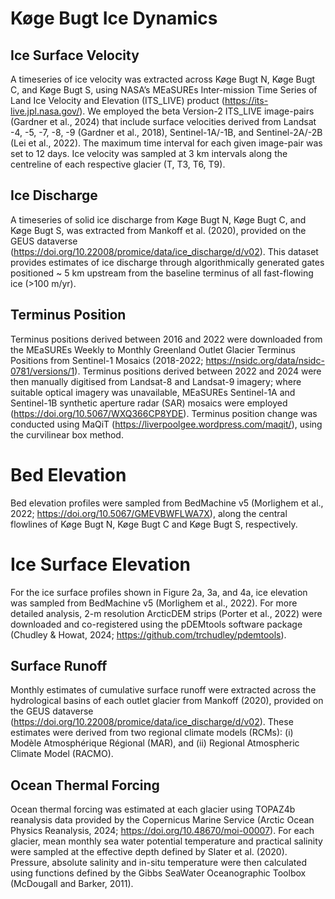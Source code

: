 # Køge Bugt Ice Dynamics 

## Ice Surface Velocity 
A timeseries of ice velocity was extracted across Køge Bugt N, Køge Bugt C, and Køge Bugt S, using NASA’s MEaSUREs Inter-mission Time Series of Land Ice Velocity and Elevation (ITS_LIVE) product (https://its-live.jpl.nasa.gov/). We employed the beta Version-2 ITS_LIVE image-pairs (Gardner et al., 2024) that include surface velocities derived from Landsat -4, -5, -7, -8, -9 (Gardner et al., 2018), Sentinel-1A/-1B, and Sentinel-2A/-2B (Lei et al., 2022). The maximum time interval for each given image-pair was set to 12 days. Ice velocity was sampled at 3 km intervals along the centreline of each respective glacier (T, T3, T6, T9). 

## Ice Discharge 
A timeseries of solid ice discharge from Køge Bugt N, Køge Bugt C, and Køge Bugt S, was extracted from Mankoff et al. (2020), provided on the GEUS dataverse (https://doi.org/10.22008/promice/data/ice_discharge/d/v02). This dataset provides estimates of ice discharge through algorithmically generated gates positioned ~ 5 km upstream from the baseline terminus of all fast-flowing ice (>100 m/yr).

## Terminus Position
Terminus positions derived between 2016 and 2022 were downloaded from the MEaSUREs Weekly to Monthly Greenland Outlet Glacier Terminus Positions from Sentinel-1 Mosaics (2018-2022; https://nsidc.org/data/nsidc-0781/versions/1). Terminus positions derived between 2022 and 2024 were then manually digitised from Landsat-8 and Landsat-9 imagery; where suitable optical imagery was unavailable, MEaSUREs Sentinel-1A and Sentinel-1B synthetic aperture radar (SAR) mosaics were employed (https://doi.org/10.5067/WXQ366CP8YDE). Terminus position change was conducted using MaQiT (https://liverpoolgee.wordpress.com/maqit/), using the curvilinear box method. 

# Bed Elevation 
Bed elevation profiles were sampled from BedMachine v5 (Morlighem et al., 2022; https://doi.org/10.5067/GMEVBWFLWA7X), along the central flowlines of Køge Bugt N, Køge Bugt C and Køge Bugt S, respectively. 

# Ice Surface Elevation 
For the ice surface profiles shown in Figure 2a, 3a, and 4a, ice elevation was sampled from BedMachine v5 (Morlighem et al., 2022). For more detailed analysis, 2-m resolution ArcticDEM strips (Porter et al., 2022) were downloaded and co-registered using the pDEMtools software package (Chudley & Howat, 2024; https://github.com/trchudley/pdemtools). 

## Surface Runoff 
Monthly estimates of cumulative surface runoff were extracted across the hydrological basins of each outlet glacier from Mankoff (2020), provided on the GEUS dataverse (https://doi.org/10.22008/promice/data/ice_discharge/d/v02). These estimates were derived from two regional climate models (RCMs): (i) Modèle Atmosphérique Régional (MAR), and (ii) Regional Atmospheric Climate Model (RACMO). 

## Ocean Thermal Forcing 
Ocean thermal forcing was estimated at each glacier using TOPAZ4b reanalysis data provided by the Copernicus Marine Service (Arctic Ocean Physics Reanalysis, 2024; https://doi.org/10.48670/moi-00007). For each glacier, mean monthly sea water potential temperature and practical salinity were sampled at the effective depth defined by Slater et al. (2020). Pressure, absolute salinity and in-situ temperature were then calculated using functions defined by the Gibbs SeaWater Oceanographic Toolbox (McDougall and Barker, 2011). 


